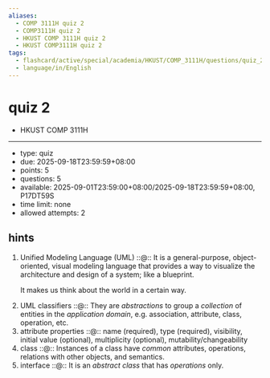 ```yaml
---
aliases:
  - COMP 3111H quiz 2
  - COMP3111H quiz 2
  - HKUST COMP 3111H quiz 2
  - HKUST COMP3111H quiz 2
tags:
  - flashcard/active/special/academia/HKUST/COMP_3111H/questions/quiz_2
  - language/in/English
---
```


# quiz 2

- HKUST COMP 3111H

---

- type: quiz
- due: 2025-09-18T23:59:59+08:00
- points: 5
- questions: 5
- available: 2025-09-01T23:59:00+08:00/2025-09-18T23:59:59+08:00, P17DT59S
- time limit: none
- allowed attempts: 2

## hints

1. Unified Modeling Language \(UML\) ::@:: It is a general-purpose, object-oriented, visual modeling language that provides a way to visualize the architecture and design of a system; like a blueprint. <p> It makes us think about the world in a certain way. <!--SR:!2025-10-26,16,290!2025-12-05,42,290-->
2. UML classifiers ::@:: They are _abstractions_ to group a _collection_ of entities in the _application domain_, e.g. association, attribute, class, operation, etc. <!--SR:!2025-12-25,61,310!2025-12-18,55,310-->
3. attribute properties ::@:: name \(required\), type \(required\), visibility, initial value \(optional\), multiplicity \(optional\), mutability/changeability <!--SR:!2025-12-26,62,310!2025-10-26,16,290-->
4. class ::@:: Instances of a class have _common_ attributes, operations, relations with other objects, and semantics. <!--SR:!2025-12-23,59,310!2025-10-26,16,290-->
5. interface ::@:: It is an _abstract class_ that has _operations_ only. <!--SR:!2025-12-19,56,310!2025-12-24,60,310-->
